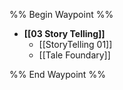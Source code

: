 %% Begin Waypoint %%
- **[[03 Story Telling]]**
	- [[StoryTelling 01]]
	- [[Tale Foundary]]

%% End Waypoint %%